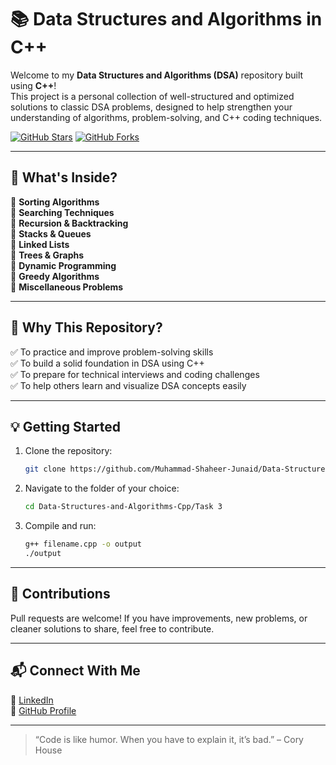 # 📚 Data Structures and Algorithms in C++

Welcome to my **Data Structures and Algorithms (DSA)** repository built using **C++**!  
This project is a personal collection of well-structured and optimized solutions to classic DSA problems, designed to help strengthen your understanding of algorithms, problem-solving, and C++ coding techniques.

[![GitHub Stars](https://img.shields.io/github/stars/Muhammad-Shaheer-Junaid/Data-Structures-and-Algorithms-Cpp?style=social)](https://github.com/Muhammad-Shaheer-Junaid/Data-Structures-and-Algorithms-Cpp/stargazers)
[![GitHub Forks](https://img.shields.io/github/forks/Muhammad-Shaheer-Junaid/Data-Structures-and-Algorithms-Cpp?style=social)](https://github.com/Muhammad-Shaheer-Junaid/Data-Structures-and-Algorithms-Cpp/network/members)

---

## 🚀 What's Inside?

🔹 **Sorting Algorithms**  
🔹 **Searching Techniques**  
🔹 **Recursion & Backtracking**  
🔹 **Stacks & Queues**  
🔹 **Linked Lists**  
🔹 **Trees & Graphs**  
🔹 **Dynamic Programming**  
🔹 **Greedy Algorithms**  
🔹 **Miscellaneous Problems**

---

## 🧠 Why This Repository?

✅ To practice and improve problem-solving skills  
✅ To build a solid foundation in DSA using C++  
✅ To prepare for technical interviews and coding challenges  
✅ To help others learn and visualize DSA concepts easily

---

## 💡 Getting Started

1. Clone the repository:
   ```bash
   git clone https://github.com/Muhammad-Shaheer-Junaid/Data-Structures-and-Algorithms-Cpp.git
   ```

2. Navigate to the folder of your choice:
   ```bash
   cd Data-Structures-and-Algorithms-Cpp/Task 3
   ```

3. Compile and run:
   ```bash
   g++ filename.cpp -o output
   ./output
   ```

---

## 🌟 Contributions

Pull requests are welcome! If you have improvements, new problems, or cleaner solutions to share, feel free to contribute.

---

## 📬 Connect With Me

🔗 [LinkedIn](https://www.linkedin.com/in/muhammad-shaheer-junaid-974536309/)  
🐙 [GitHub Profile](https://github.com/Muhammad-Shaheer-Junaid)  

---

> “Code is like humor. When you have to explain it, it’s bad.” – Cory House
